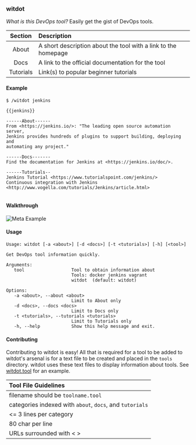 ### witdot  
_What is this DevOps tool?_ Easily get the gist of DevOps tools.    
  
| Section | Description |
| :---:     |     :---      |
| About     | A short description about the tool with a link to the homepage |
| Docs      | A link to the official documentation for the tool |
| Tutorials | Link(s) to popular beginner tutorials |

#### Example  
```
$ /witdot jenkins

{{jenkins}}

------About------
From <https://jenkins.io/>: "The leading open source automation server,
Jenkins provides hundreds of plugins to support building, deploying and
automating any project."

------Docs-------
Find the documentation for Jenkins at <https://jenkins.io/doc/>.

------Tutorials--
Jenkins Tutorial <https://www.tutorialspoint.com/jenkins/>
Continuous integration with Jenkins
<http://www.vogella.com/tutorials/Jenkins/article.html>


```  
  
#### Walkthrough  
![Meta Example](https://shanemacbride.github.io/misc/witdotWalkthrough.gif)  
  
#### Usage
```
Usage: witdot [-a <about>] [-d <docs>] [-t <tutorials>] [-h] [<tool>]

Get DevOps tool information quickly.

Arguments:
   tool                  Tool to obtain information about
                         Tools: docker jenkins vagrant
                         witdot  (default: witdot)

Options:
   -a <about>, --about <about>
                         Limit to About only
   -d <docs>, --docs <docs>
                         Limit to Docs only
   -t <tutorials>, --tutorials <tutorials>
                         Limit to Tutorials only
   -h, --help            Show this help message and exit.
```
  
#### Contributing
Contributing to witdot is easy! All that is required for a tool to be added to witdot's arsenal is for a text file to be created and placed in the `tools` directory. witdot uses these text files to display information about tools. See [witdot.tool](https://github.com/liatrio/witdot/blob/master/tools/witdot.tool) for an example.
  
| Tool File Guidelines |
| :---     |
| filename should be `toolname.tool` |
| categories indexed with `about`, `docs`, and `tutorials` |
| <= 3 lines per category |
| 80 char per line |
| URLs surrounded with < > |
